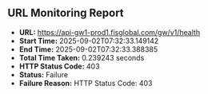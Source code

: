 ## URL Monitoring Report

- **URL:** https://api-gw1-prod1.fisglobal.com/gw/v1/health
- **Start Time:** 2025-09-02T07:32:33.149142
- **End Time:** 2025-09-02T07:32:33.388385
- **Total Time Taken:** 0.239243 seconds
- **HTTP Status Code:** 403
- **Status:** Failure
- **Failure Reason:** HTTP Status Code: 403
